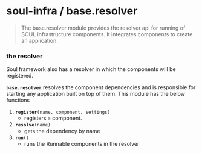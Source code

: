 # soul-infra / base.resolver
> The base.resolver module provides the resolver api for running of SOUL infrastructure components. It integrates
> components to create an application.

### the resolver

Soul framework also has a resolver in which the components will be registered.

**`base.resolver`** resolves the component dependencies and is responsible for starting any application built on top of 
them. This module has the below functions

1. **`register`**`(name, component, settings)`
    - registers a component.
2. **`resolve`**`(name)`
    - gets the dependency by name
3. **`run`**`()`
    - runs the Runnable components in the resolver